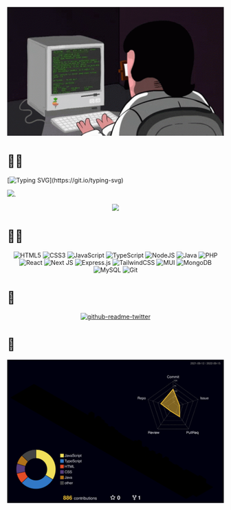 <div align="center">
        <img src="./assets/gif/coding.gif" height="300" />
</div>
<div width="720">

# 🙋‍♂️

[![Typing SVG](https://readme-typing-svg.herokuapp.com?size=32&duration=5000&color=00FF00&lines=Sunil-9:+hey+%F0%9F%91%8B;Welcome+to+my+Github;)](https://git.io/typing-svg)

<img src="https://emojipedia-us.s3.dualstack.us-west-1.amazonaws.com/thumbs/120/google/313/flag-nepal_1f1f3-1f1f5.png" height="40px"/>.

<div align="center">
        <img src="https://github-readme-streak-stats.herokuapp.com/?user=sunil-9&theme=black-ice&hide_border=true&stroke=0000&background=060A0CD0"/>
</div>

# 🧑‍💻

<div align="center">

![HTML5](https://img.shields.io/badge/html5-%23E34F26.svg?style=for-the-badge&logo=html5&logoColor=white) ![CSS3](https://img.shields.io/badge/css3-%231572B6.svg?style=for-the-badge&logo=css3&logoColor=white) ![JavaScript](https://img.shields.io/badge/javascript-%23323330.svg?style=for-the-badge&logo=javascript&logoColor=%23F7DF1E) ![TypeScript](https://img.shields.io/badge/typescript-%23007ACC.svg?style=for-the-badge&logo=typescript&logoColor=white) ![NodeJS](https://img.shields.io/badge/node.js-6DA55F?style=for-the-badge&logo=node.js&logoColor=white) ![Java](https://img.shields.io/badge/java-%23ED8B00.svg?style=for-the-badge&logo=java&logoColor=white) ![PHP](https://img.shields.io/badge/php-%23777BB4.svg?style=for-the-badge&logo=php&logoColor=white) ![React](https://img.shields.io/badge/react-%2320232a.svg?style=for-the-badge&logo=react&logoColor=%2361DAFB) ![Next JS](https://img.shields.io/badge/Next-black?style=for-the-badge&logo=next.js&logoColor=white) ![Express.js](https://img.shields.io/badge/express.js-%23404d59.svg?style=for-the-badge&logo=express&logoColor=%2361DAFB) ![TailwindCSS](https://img.shields.io/badge/tailwindcss-%2338B2AC.svg?style=for-the-badge&logo=tailwind-css&logoColor=white) ![MUI](https://img.shields.io/badge/MUI-%230081CB.svg?style=for-the-badge&logo=mui&logoColor=white) ![MongoDB](https://img.shields.io/badge/MongoDB-%234ea94b.svg?style=for-the-badge&logo=mongodb&logoColor=white) ![MySQL](https://img.shields.io/badge/mysql-%2300f.svg?style=for-the-badge&logo=mysql&logoColor=white) ![Git](https://img.shields.io/badge/git-%23F05033.svg?style=for-the-badge&logo=git&logoColor=white)

</div>

# 🐤

<div align="center">

[![github-readme-twitter](https://github-readme-twitter.gazf.vercel.app/api?id=sunilsapkota09&layout=wide&show_reply=off&show_retweet=off)](https://github.com/gazf/github-readme-twitter)

</div>

# 🐙

![github_graph](/profile-3d-contrib/profile-night-rainbow.svg)

</div>
